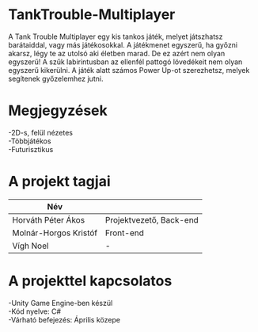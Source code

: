 # TankTrouble-Multiplayer

A Tank Trouble Multiplayer egy kis tankos játék, melyet játszhatsz barátaiddal, vagy más játékosokkal. A játékmenet egyszerű, ha győzni akarsz, légy te az utolsó aki életben marad. De ez azért nem olyan egyszerű! A szűk labirintusban az ellenfél pattogó lövedékeit nem olyan egyszerű kikerülni. A játék alatt számos Power Up-ot szerezhetsz, melyek segítenek győzelemhez jutni. 


# Megjegyzések

-2D-s, felül nézetes <br>
-Többjátékos <br>
-Futurisztikus


# A projekt tagjai

| Név | |
| ------ | ------ |
| Horváth Péter Ákos | Projektvezető, Back-end|
| Molnár-Horgos Kristóf | Front-end|
| Vígh Noel | - |


# A projekttel kapcsolatos

-Unity Game Engine-ben készül <br>
-Kód nyelve: C# <br>
-Várható befejezés: Április közepe <br>
